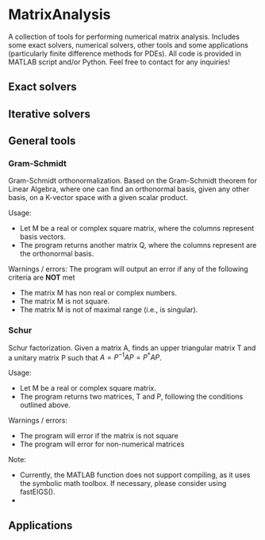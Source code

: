 # MatrixAnalysis
A collection of tools for performing numerical matrix analysis. Includes some exact solvers, numerical solvers, other tools and some applications (particularly finite difference methods for PDEs).
All code is provided in MATLAB script and/or Python. Feel free to contact for any inquiries!

## Exact solvers


## Iterative solvers


## General tools

### Gram-Schmidt
Gram-Schmidt orthonormalization. Based on the Gram-Schmidt theorem for Linear Algebra, where one can find an orthonormal basis, given any other basis, on a K-vector space with a given scalar product.

Usage:
- Let M be a real or complex square matrix, where the columns represent basis vectors.
- The program returns another matrix Q, where the columns represent are the orthonormal basis.

Warnings / errors:
The program will output an error if any of the following criteria are **NOT** met
- The matrix M has non real or complex numbers.
- The matrix M is not square.
- The matrix M is not of maximal range (i.e., is singular).


### Schur 
Schur factorization. Given a matrix A, finds an upper triangular matrix T and a unitary matrix P such that $A=P^{-1}AP=P^*AP$.

Usage:
- Let M be a real or complex square matrix.
- The program returns two matrices, T and P, following the conditions outlined above.

Warnings / errors:
- The program will error if the matrix is not square
- The program will error for non-numerical matrices

Note:
- Currently, the MATLAB function does not support compiling, as it uses the symbolic math toolbox. If necessary, please consider using fastEIGS().
- 

## Applications
